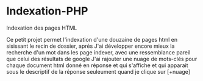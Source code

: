 # Indexation-PHP
Indexation des pages HTML 


Ce petit projet permet l'indexation d'une douzaine de pages html en sisissant le recin de dossier, aprés 
J'ai développer encore mieux la recherche d'un mot dans les page indexer, avec une ressemblance pareil que celui des résultats de google
J'ai rajouter une nuage de mots-clés pour chaque document html donné en réponse et qui s'affiche et qui apparait sous le descriptif 
de la réponse seuleument quand  je clique sur  [+nuage]
